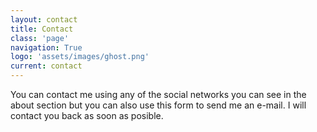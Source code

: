 ```yaml
---
layout: contact
title: Contact
class: 'page'
navigation: True
logo: 'assets/images/ghost.png'
current: contact
---
```

You can contact me using any of the social networks you can see in the about section but you can also use this form to send me an e-mail. I will contact you back as soon as posible.